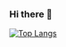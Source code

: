 <!--
**wolverinevic/wolverinevic** is a ✨ _special_ ✨ repository because its `README.md` (this file) appears on your GitHub profile.

Here are some ideas to get you started:

- 🔭 I’m currently working on ...
- 🌱 I’m currently learning ...
- 👯 I’m looking to collaborate on ...
- 🤔 I’m looking for help with ...
- 💬 Ask me about ...
- 📫 How to reach me: ...
- 😄 Pronouns: ...
- ⚡ Fun fact: ...
-->
### Hi there 👋 

[![Top Langs](https://github-readme-stats.vercel.app/api/top-langs/?username=vtiag0&layout=pie)](https://github.com/vtiag0/github-readme-stats)

<!-- TO DO: add more details about me later -->
